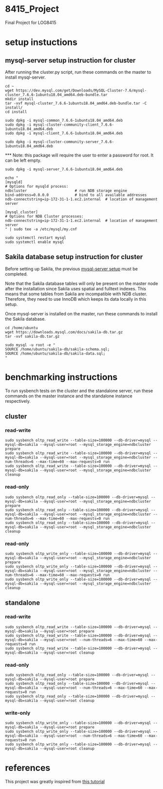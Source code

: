 # 8415_Project
Final Project for LOG8415

# setup instuctions
## mysql-server setup instruction for cluster
After running the cluster.py script, run these commands on the master to install mysql-server.
```
cd ~
wget https://dev.mysql.com/get/Downloads/MySQL-Cluster-7.6/mysql-cluster_7.6.6-1ubuntu18.04_amd64.deb-bundle.tar
mkdir install
tar -xvf mysql-cluster_7.6.6-1ubuntu18.04_amd64.deb-bundle.tar -C install/
cd install

sudo dpkg -i mysql-common_7.6.6-1ubuntu18.04_amd64.deb
sudo dpkg -i mysql-cluster-community-client_7.6.6-1ubuntu18.04_amd64.deb
sudo dpkg -i mysql-client_7.6.6-1ubuntu18.04_amd64.deb
```
```
sudo dpkg -i mysql-cluster-community-server_7.6.6-1ubuntu18.04_amd64.deb
```
*** Note: this package will require the user to enter a password for root. It can be left empty.
```
sudo dpkg -i mysql-server_7.6.6-1ubuntu18.04_amd64.deb

echo "
[mysqld]
# Options for mysqld process:
ndbcluster                      # run NDB storage engine
bind-address=0.0.0.0            # bind to all available addresses
ndb-connectstring=ip-172-31-1-1.ec2.internal  # location of management server

[mysql_cluster]
# Options for NDB Cluster processes:
ndb-connectstring=ip-172-31-1-1.ec2.internal  # location of management server
" | sudo tee -a /etc/mysql/my.cnf

sudo systemctl restart mysql
sudo systemctl enable mysql
```

## Sakila database setup instruction for cluster
Before setting up Sakila, the previous [mysql-server setup](#mysql-server-setup-instruction-for-cluster) must be completed.

Note that the Sakila database tables will only be present on the master node after the installation since Sakila uses spatial and fulltext indexes.
This means that some tables from Sakila are incompatible with NDB cluster. Therefore, they need to use InnoDB which keeps its data locally in this setup.

Once mysql-server is installed on the master, run these commands to install the Sakila database.
```
cd /home/ubuntu
wget https://downloads.mysql.com/docs/sakila-db.tar.gz
tar -xvf sakila-db.tar.gz

sudo mysql -u root -e "
SOURCE /home/ubuntu/sakila-db/sakila-schema.sql;
SOURCE /home/ubuntu/sakila-db/sakila-data.sql;
"
```

# benchmarking instructions
To run sysbench tests on the cluster and the standalone server, run these commands on the master instance and the standalone instance respectively.  
## cluster 
### read-write
```
sudo sysbench oltp_read_write --table-size=100000 --db-driver=mysql --mysql-db=sakila --mysql-user=root --mysql_storage_engine=ndbcluster prepare
sudo sysbench oltp_read_write --table-size=100000 --db-driver=mysql --mysql-db=sakila --mysql-user=root --mysql_storage_engine=ndbcluster --num-threads=6 --max-time=60 --max-requests=0 run
sudo sysbench oltp_read_write --table-size=100000 --db-driver=mysql --mysql-db=sakila --mysql-user=root --mysql_storage_engine=ndbcluster cleanup
```
### read-only
```
sudo sysbench oltp_read_only --table-size=100000 --db-driver=mysql --mysql-db=sakila --mysql-user=root --mysql_storage_engine=ndbcluster prepare
sudo sysbench oltp_read_only --table-size=100000 --db-driver=mysql --mysql-db=sakila --mysql-user=root --mysql_storage_engine=ndbcluster --num-threads=6 --max-time=60 --max-requests=0 run
sudo sysbench oltp_read_only --table-size=100000 --db-driver=mysql --mysql-db=sakila --mysql-user=root --mysql_storage_engine=ndbcluster cleanup
```
### read-only
```
sudo sysbench oltp_write_only --table-size=100000 --db-driver=mysql --mysql-db=sakila --mysql-user=root --mysql_storage_engine=ndbcluster prepare
sudo sysbench oltp_write_only --table-size=100000 --db-driver=mysql --mysql-db=sakila --mysql-user=root --mysql_storage_engine=ndbcluster --num-threads=6 --max-time=60 --max-requests=0 run
sudo sysbench oltp_write_only --table-size=100000 --db-driver=mysql --mysql-db=sakila --mysql-user=root --mysql_storage_engine=ndbcluster cleanup
```

## standalone
### read-write
```
sudo sysbench oltp_read_write --table-size=100000 --db-driver=mysql --mysql-db=sakila --mysql-user=root prepare
sudo sysbench oltp_read_write --table-size=100000 --db-driver=mysql --mysql-db=sakila --mysql-user=root --num-threads=6 --max-time=60 --max-requests=0 run
sudo sysbench oltp_read_write --table-size=100000 --db-driver=mysql --mysql-db=sakila --mysql-user=root cleanup
```
### read-only
```
sudo sysbench oltp_read_only --table-size=100000 --db-driver=mysql --mysql-db=sakila --mysql-user=root prepare
sudo sysbench oltp_read_only --table-size=100000 --db-driver=mysql --mysql-db=sakila --mysql-user=root --num-threads=6 --max-time=60 --max-requests=0 run
sudo sysbench oltp_read_only --table-size=100000 --db-driver=mysql --mysql-db=sakila --mysql-user=root cleanup
```
### write-only
```
sudo sysbench oltp_write_only --table-size=100000 --db-driver=mysql --mysql-db=sakila --mysql-user=root prepare
sudo sysbench oltp_write_only --table-size=100000 --db-driver=mysql --mysql-db=sakila --mysql-user=root --num-threads=6 --max-time=60 --max-requests=0 run
sudo sysbench oltp_write_only --table-size=100000 --db-driver=mysql --mysql-db=sakila --mysql-user=root cleanup
```

# references
This project was greatly inspired from [this tutorial](https://www.digitalocean.com/community/tutorials/how-to-create-a-multi-node-mysql-cluster-on-ubuntu-18-04)

